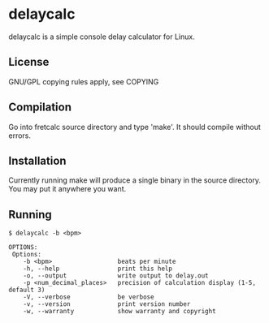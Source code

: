 delaycalc
=========

delaycalc is a simple console delay calculator for Linux.

License
-------

GNU/GPL copying rules apply, see COPYING

Compilation
-----------

Go into fretcalc source directory and type 'make'.
It should compile without errors.

Installation
------------

Currently running make will produce a single binary in the source directory. You may put it anywhere you want. 

Running
-------

    $ delaycalc -b <bpm>
    
    OPTIONS: 
     Options:
        -b <bpm>                  beats per minute
        -h, --help                print this help
        -o, --output              write output to delay.out
        -p <num_decimal_places>   precision of calculation display (1-5, default 3)
        -V, --verbose             be verbose
        -v, --version             print version number
        -w, --warranty            show warranty and copyright
